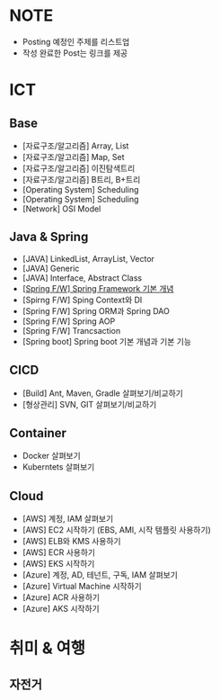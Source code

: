 # NOTE

- Posting 예정인 주제를 리스트업
- 작성 완료한 Post는 링크를 제공

# ICT

## Base
- [자료구조/알고리즘] Array, List
- [자료구조/알고리즘] Map, Set
- [자료구조/알고리즘] 이진탐색트리
- [자료구조/알고리즘] B트리, B+트리
- [Operating System] Scheduling
- [Operating System] Scheduling
- [Network] OSI Model

## Java & Spring
- [JAVA] LinkedList, ArrayList, Vector
- [JAVA] Generic 
- [JAVA] Interface, Abstract Class
- [[Spring F/W] Spring Framework 기본 개념](java/spring01.md)
- [Spirng F/W] Sping Context와 DI
- [Spring F/W] Spring ORM과 Spring DAO
- [Spring F/W] Spring AOP
- [Spring F/W] Trancsaction
- [Spring boot] Spring boot 기본 개념과 기본 기능

## CICD
- [Build] Ant, Maven, Gradle 살펴보기/비교하기
- [형상관리] SVN, GIT 살펴보기/비교하기

## Container
- Docker 살펴보기
- Kuberntets 살펴보기 

## Cloud
- [AWS] 계정, IAM 살펴보기
- [AWS] EC2 시작하기 (EBS, AMI, 시작 템플릿 사용하기)
- [AWS] ELB와 KMS 사용하기
- [AWS] ECR 사용하기
- [AWS] EKS 시작하기
- [Azure] 계정, AD, 테넌트, 구독, IAM 살펴보기
- [Azure] Virtual Machine 시작하기
- [Azure] ACR 사용하기
- [Azure] AKS 시작하기

# 취미 & 여행

## 자전거
